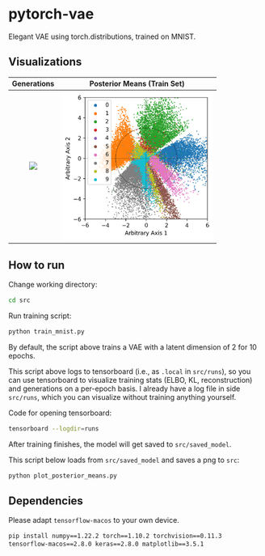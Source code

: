# pytorch-vae
Elegant VAE using torch.distributions, trained on MNIST.

## Visualizations

Generations | Posterior Means (Train Set)
:--------:|:------:|
<img src="https://user-images.githubusercontent.com/43589364/156720883-fc5d522d-2ab4-4ddd-af65-7c842221383a.png" width="300"> | <img src="src/posterior_means_2d.png" width="300">

## How to run

Change working directory:

```bash
cd src
```

Run training script:

```bash
python train_mnist.py
```

By default, the script above trains a VAE with a latent dimension of 2 for 10 epochs.

This script above logs to tensorboard (i.e., as `.local` in `src/runs`), so you can use tensorboard to visualize training stats (ELBO, KL, reconstruction) and generations on a per-epoch basis. I already have a log file in side `src/runs`, which you can visualize without training anything yourself.

Code for opening tensorboard:

```bash
tensorboard --logdir=runs
```

After training finishes, the model will get saved to `src/saved_model`. 

This script below loads from `src/saved_model` and saves a png to `src`:

```bash
python plot_posterior_means.py
```

## Dependencies

Please adapt `tensorflow-macos` to your own device.

```
pip install numpy==1.22.2 torch==1.10.2 torchvision==0.11.3 tensorflow-macos==2.8.0 keras==2.8.0 matplotlib==3.5.1
```
